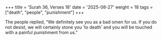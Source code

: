 +++
title = 'Surah 36, Verses 18'
date = '2025-08-27'
weight = 18
tags = ["death", "people", "punishment"]
+++

The people replied, “We definitely see you as a bad omen for us. If you do not desist, we will certainly stone you ˹to death˺ and you will be touched with a painful punishment from us.”